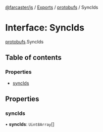 [@farcaster/js](../README.md) / [Exports](../modules.md) / [protobufs](../modules/protobufs.md) / SyncIds

# Interface: SyncIds

[protobufs](../modules/protobufs.md).SyncIds

## Table of contents

### Properties

- [syncIds](protobufs.SyncIds.md#syncids)

## Properties

### syncIds

• **syncIds**: `Uint8Array`[]

